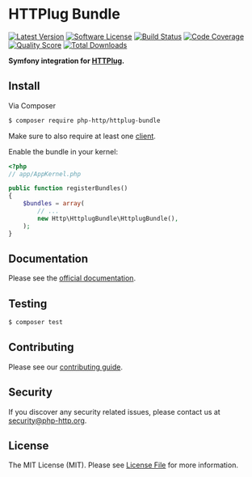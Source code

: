 # HTTPlug Bundle

[![Latest Version](https://img.shields.io/github/release/php-http/HttplugBundle.svg?style=flat-square)](https://github.com/php-http/HttplugBundle/releases)
[![Software License](https://img.shields.io/badge/license-MIT-brightgreen.svg?style=flat-square)](LICENSE)
[![Build Status](https://img.shields.io/travis/php-http/HttplugBundle.svg?style=flat-square)](https://travis-ci.org/php-http/HttplugBundle)
[![Code Coverage](https://img.shields.io/scrutinizer/coverage/g/php-http/HttplugBundle.svg?style=flat-square)](https://scrutinizer-ci.com/g/php-http/HttplugBundle)
[![Quality Score](https://img.shields.io/scrutinizer/g/php-http/HttplugBundle.svg?style=flat-square)](https://scrutinizer-ci.com/g/php-http/HttplugBundle)
[![Total Downloads](https://img.shields.io/packagist/dt/php-http/httplug-bundle.svg?style=flat-square)](https://packagist.org/packages/php-http/httplug-bundle)

**Symfony integration for [HTTPlug](http://httplug.io/).**


## Install

Via Composer

``` bash
$ composer require php-http/httplug-bundle
```
Make sure to also require at least one [client](http://docs.php-http.org/en/latest/clients.html).

Enable the bundle in your kernel:

``` php
<?php
// app/AppKernel.php

public function registerBundles()
{
    $bundles = array(
        // ...
        new Http\HttplugBundle\HttplugBundle(),
    );
}
```

## Documentation

Please see the [official documentation](http://docs.php-http.org/en/latest/integrations/symfony-bundle.html).


## Testing

``` bash
$ composer test
```


## Contributing

Please see our [contributing guide](http://docs.php-http.org/en/latest/development/contributing.html).


## Security

If you discover any security related issues, please contact us at [security@php-http.org](mailto:security@php-http.org).


## License

The MIT License (MIT). Please see [License File](LICENSE) for more information.
